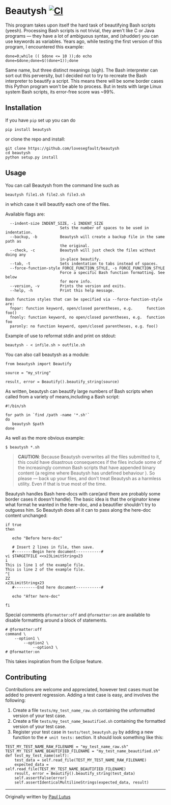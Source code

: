# Beautysh [![CI](https://github.com/lovesegfault/beautysh/actions/workflows/ci.yaml/badge.svg)](https://github.com/lovesegfault/beautysh/actions/workflows/ci.yaml)

This program takes upon itself the hard task of beautifying Bash scripts
(yeesh). Processing Bash scripts is not trivial, they aren't like C or Java
programs — they have a lot of ambiguous syntax, and (shudder) you can use
keywords as variables. Years ago, while testing the first version of this
program, I encountered this example:

```shell
done=0;while (( $done <= 10 ));do echo done=$done;done=$((done+1));done
```
Same name, but three distinct meanings (sigh). The Bash interpreter can sort out
this perversity, but I decided not to try to recreate the Bash interpreter to
beautify a script. This means there will be some border cases this Python
program won't be able to process. But in tests with large Linux system
Bash scripts, its error-free score was ~99%.

## Installation

If you have `pip` set up you can do

```shell
pip install beautysh
```

or clone the repo and install:

```shell
git clone https://github.com/lovesegfault/beautysh
cd beautysh
python setup.py install
```

## Usage

You can call Beautysh from the command line such as

```shell
beautysh file1.sh file2.sh file3.sh
```

in which case it will beautify each one of the files.

Available flags are:

```
  --indent-size INDENT_SIZE, -i INDENT_SIZE
                        Sets the number of spaces to be used in indentation.
  --backup, -b          Beautysh will create a backup file in the same path as
                        the original.
  --check, -c           Beautysh will just check the files without doing any
                        in-place beautify.
  --tab, -t             Sets indentation to tabs instead of spaces.
  --force-function-style FORCE_FUNCTION_STYLE, -s FORCE_FUNCTION_STYLE
                        Force a specific Bash function formatting. See below
                        for more info.
  --version, -v         Prints the version and exits.
  --help, -h            Print this help message.

Bash function styles that can be specified via --force-function-style are:
  fnpar: function keyword, open/closed parentheses, e.g.      function foo()
  fnonly: function keyword, no open/closed parentheses, e.g.  function foo
  paronly: no function keyword, open/closed parentheses, e.g. foo()
```

Example of use to reformat stdin and print on stdout:

```shell
beautysh - < infile.sh > outfile.sh
```

You can also call beautysh as a module:

```python3
from beautysh import Beautify

source = "my_string"

result, error = Beautify().beautify_string(source)
```

As written, beautysh can beautify large numbers of Bash scripts when called
from a variety of means,including a Bash script:

```shell
#!/bin/sh

for path in `find /path -name '*.sh'`
do
   beautysh $path
done
```

As well as the more obvious example:

```shell
$ beautysh *.sh
```

> **CAUTION**: Because Beautysh overwrites all the files submitted to it, this
> could have disastrous consequences if the files include some of the
> increasingly common Bash scripts that have appended binary content (a regime
> where Beautysh has undefined behaviour ). So please — back up your files,
> and don't treat Beautysh as a harmless utility. Even if that is true
> most of the time.

Beautysh handles Bash here-docs with care(and there are probably some
border cases it doesn't handle). The basic idea is that the originator knew what
 format he wanted in the here-doc, and a beautifier shouldn't try to outguess
him. So Beautysh does all it can to pass along the here-doc content
unchanged:

```shell
if true
then

   echo "Before here-doc"

   # Insert 2 lines in file, then save.
   #--------Begin here document-----------#
vi $TARGETFILE <<x23LimitStringx23
i
This is line 1 of the example file.
This is line 2 of the example file.
^[
ZZ
x23LimitStringx23
   #----------End here document-----------#

   echo "After here-doc"

fi
```

Special comments `@formatter:off` and `@formatter:on` are available to disable formatting around a block of statements.

```shell
# @formatter:off
command \
    --option1 \
        --option2 \
            --option3 \
# @formatter:on

```
This takes inspiration from the Eclipse feature.

## Contributing

Contributions are welcome and appreciated, however test cases must be added to
prevent regression. Adding a test case is easy, and involves the following:

1. Create a file `tests/my_test_name_raw.sh` containing the unformatted version
   of your test case.
1. Create a file `tests/my_test_name_beautified.sh` containing the formatted version
   of your test case.
1. Register your test case in `tests/test_beautysh.py` by adding a new function
   to the `# unit tests:` section. It should look something like this:
  ```python3
  TEST_MY_TEST_NAME_RAW_FILENAME = "my_test_name_raw.sh"
  TEST_MY_TEST_NAME_BEAUTIFIED_FILENAME = "my_test_name_beautified.sh"
  def test_my_test_name(self):
      test_data = self.read_file(TEST_MY_TEST_NAME_RAW_FILENAME)
      expected_data = self.read_file(TEST_MY_TEST_NAME_BEAUTIFIED_FILENAME)
      result, error = Beautify().beautify_string(test_data)
      self.assertFalse(error)
      self.assertIdenticalMultilineStrings(expected_data, result)
  ```

________________________________________________________________________________

Originally written by [Paul Lutus](http://arachnoid.com/python/beautify_bash_program.html)
